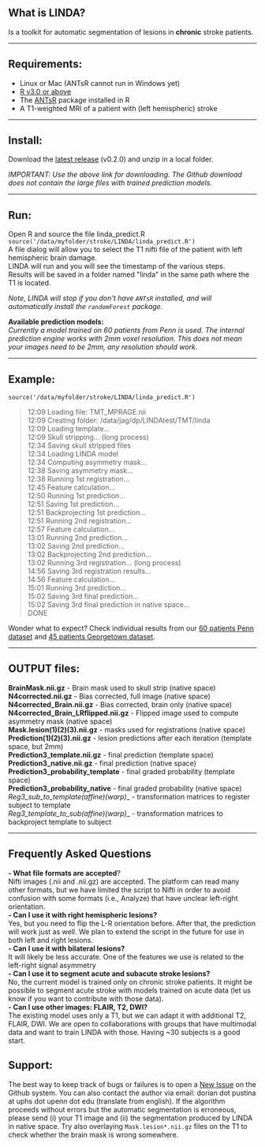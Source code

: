 ## What is LINDA?  
Is a toolkit for automatic segmentation of lesions in __chronic__ stroke patients.   
*****  
##  Requirements:  
* Linux or Mac (ANTsR cannot run in Windows yet)  
* [R v3.0 or above](http://www.r-project.org/) 
* The [ANTsR](http://stnava.github.io/ANTsR/) package installed in R
* A T1-weighted MRI of a patient with (left hemispheric) stroke
 
*****  
## Install:  
Download the [latest release](https://github.com/dorianps/LINDA/releases/download/0.2.0/LINDA_v0.2.0.zip) (v0.2.0) and unzip in a local folder.  
  
_IMPORTANT: Use the above link for downloading. The Github download does not contain the large files with trained prediction models._  
  
*****  
## Run:  
Open R and source the file linda_predict.R
`source('/data/myfolder/stroke/LINDA/linda_predict.R')`  
A file dialog will allow you to select the T1 nifti file of the patient with left hemispheric brain damage.  
LINDA will run and you will see the timestamp of the various steps.  
Results will be saved in a folder named "linda" in the same path where the T1 is located.  

  
 _Note, LINDA will stop if you don't have `ANTsR` installed, and will automatically install the `randomForest` package._  
  
  
**Available prediction models:**  
_Currently a model trained on 60 patients from Penn is used. The internal prediction engine works with 2mm voxel resolution. This does not mean your images need to be 2mm, any resolution should work._  
  
*****  
## Example:  
`source('/data/myfolder/stroke/LINDA/linda_predict.R')`  
>  12:09 Loading file: TMT_MPRAGE.nii  
12:09 Creating folder: /data/jag/dp/LINDAtest/TMT/linda  
12:09 Loading template...  
12:09 Skull stripping... (long process)  
12:34 Saving skull stripped files  
12:34 Loading LINDA model  
12:34 Computing asymmetry mask...  
12:38 Saving asymmetry mask...  
12:38 Running 1st registration...  
12:45 Feature calculation...  
12:50 Running 1st prediction...  
12:51 Saving 1st prediction...   
12:51 Backprojecting 1st prediction...  
12:51 Running 2nd registration...  
12:57 Feature calculation...  
13:01 Running 2nd prediction...  
13:02 Saving 2nd prediction...  
13:02 Backprojecting 2nd prediction...  
13:02 Running 3rd registration... (long process)  
14:56 Saving 3rd registration results...  
14:56 Feature calculation...  
15:01 Running 3rd prediction...  
15:02 Saving 3rd final prediction...  
15:02 Saving 3rd final prediction in native space...  
DONE  
  
  
Wonder what to expect? Check individual results from our  [60 patients Penn dataset](https://drive.google.com/file/d/0BxHeqEv37qqDT085MHAyMzFJcVk) and [45 patients Georgetown dataset](https://drive.google.com/open?id=0BxHeqEv37qqDY1psaC14QXZSOXc).  
  
*****
## OUTPUT files:  
__BrainMask.nii.gz__ - Brain mask used to skull strip (native space)  
__N4corrected.nii.gz__ - Bias corrected, full image (native space)  
__N4corrected_Brain.nii.gz__ - Bias corrected, brain only (native space)  
__N4corrected_Brain_LRflipped.nii.gz__ - Flipped image used to compute asymmetry mask (native space)  
__Mask.lesion(1)(2)(3).nii.gz__ - masks used for registrations (native space)  
__Prediction(1)(2)(3).nii.gz__ - lesion predictions after each iteration (template space, but 2mm)  
__Prediction3_template.nii.gz__ - final prediction (template space)  
__Prediction3_native.nii.gz__ - final prediction (native space)  
__Prediction3_probability_template__ - final graded probability (template space)  
__Prediction3_probability_native__ - final graded probability (native space)  
__Reg3_sub_to_template_(affine)(warp)__ - transformation matrices to register subject to template  
__Reg3_template_to_sub_(affine)(warp)__ - transformation matrices to backproject template to subject  
  
*****  
## Frequently Asked Questions
__- What file formats are accepted__?  
Nifti images (.nii and .nii.gz) are accepted. The platform can read many other formats, but we have limited the script to Nifti in order to avoid confusion with some formats (i.e., Analyze) that have unclear left-right orientation.  
__- Can I use it with right hemispheric lesions?__  
Yes, but you need to flip the L-R orientation before. After that, the prediction will work just as well. We plan to extend the script in the future for use in both left and right lesions.  
__- Can I use it with bilateral lesions?__  
It will likely be less accurate. One of the features we use is related to the left-right signal asymmetry  
__- Can I use it to segment acute and subacute stroke lesions?__  
No, the current model is trained only on chronic stroke patients. It might be possible to segment acute stroke with models trained on acute data (let us know if you want to contribute with those data).  
__- Can I use other images: FLAIR, T2, DWI?__  
The existing model uses only a T1, but we can adapt it with additional T2, FLAIR, DWI. We are open to collaborations with groups that have multimodal data and want to train LINDA with those. Having ~30 subjects is a good start.   
  
## Support:  
The best way to keep track of bugs or failures is to open a [New Issue](https://github.com/dorianps/LINDA/issues) on the Github system. You can also contact the author via email: dorian dot pustina at uphs dot upenn dot edu (translate from english). If the algorithm proceeds without errors but the automatic segmentation is erroneous, please send (i) your T1 image and (ii) the segmentation produced by LINDA in native space. Try also overlaying `Mask.lesion*.nii.gz` files on the T1 to check whether the brain mask is wrong somewhere.  
  
